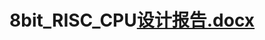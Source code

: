 # 8bit_RISC_CPU[设计报告.docx](https://github.com/date20220616/8bit_RISC_CPU/files/8885743/default.docx)
